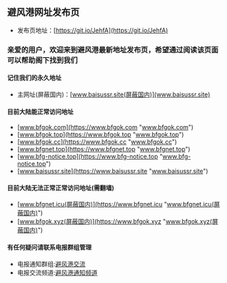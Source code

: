 ## 避风港网址发布页
* 发布页地址：[https://git.io/JehfA](https://git.io/JehfA)

### 亲爱的用户，欢迎来到避风港最新地址发布页，希望通过阅读该页面可以帮助阁下找到我们

#### 记住我们的永久地址
* 主网址(屏蔽国内)：[www.baisussr.site(屏蔽国内)](www.baisussr.site)

#### 目前大陆能正常访问地址
* [www.bfgok.com](https://www.bfgok.com "www.bfgok.com")
* [www.bfgok.top](https://www.bfgok.top "www.bfgok.top")
* [www.bfgok.cc](https://www.bfgok.cc "www.bfgok.cc")
* [www.bfgnet.top](https://www.bfgnet.top "www.bfgnet.top")
* [www.bfg-notice.top](https://www.bfg-notice.top "www.bfg-notice.top")
* [www.baisussr.site](https://www.baisussr.site "www.baisussr.site")

#### 目前大陆无法正常正常访问地址(需翻墙)
* [www.bfgnet.icu(屏蔽国内)](https://www.bfgnet.icu "www.bfgnet.icu(屏蔽国内)")
* [www.bfgok.xyz(屏蔽国内)](https://www.bfgok.xyz "www.bfgok.xyz(屏蔽国内)")

#### 有任何疑问请联系电报群组管理
* 电报通知群组:[避风港交流](https://t.me/joinchat/HeoQ4lkuiwW5Xaqm0Szicw)
* 电报交流频道:[避风港通知频道](https://t.me/joinchat/AAAAAFZKSG9uDWUjTNp5WA)
